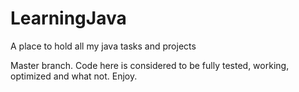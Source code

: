 # LearningJava
A place to hold all my java tasks and projects

Master branch.
Code here is considered to be fully tested, working, optimized and what not.
Enjoy.
